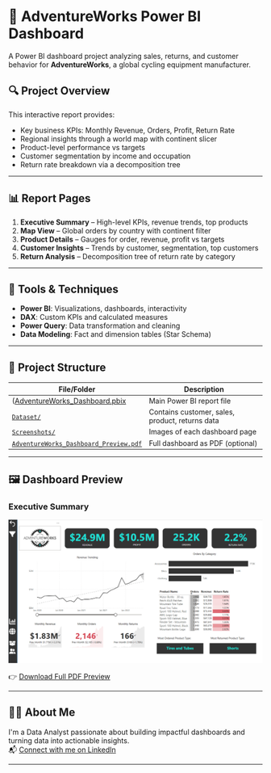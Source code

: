 # 🚴 AdventureWorks Power BI Dashboard

A Power BI dashboard project analyzing sales, returns, and customer behavior for **AdventureWorks**, a global cycling equipment manufacturer.

## 🔍 Project Overview

This interactive report provides:
- Key business KPIs: Monthly Revenue, Orders, Profit, Return Rate
- Regional insights through a world map with continent slicer
- Product-level performance vs targets
- Customer segmentation by income and occupation
- Return rate breakdown via a decomposition tree

---

## 📊 Report Pages

1. **Executive Summary** – High-level KPIs, revenue trends, top products
2. **Map View** – Global orders by country with continent filter
3. **Product Details** – Gauges for order, revenue, profit vs targets
4. **Customer Insights** – Trends by customer, segmentation, top customers
5. **Return Analysis** – Decomposition tree of return rate by category

---

## 🧰 Tools & Techniques
- **Power BI**: Visualizations, dashboards, interactivity
- **DAX**: Custom KPIs and calculated measures
- **Power Query**: Data transformation and cleaning
- **Data Modeling**: Fact and dimension tables (Star Schema)

---

## 📁 Project Structure

| File/Folder                         | Description                                  |
|------------------------------------|----------------------------------------------|
| ([AdventureWorks_Dashboard.pbix](https://github.com/abhishek-s-shirol/AdventureWorks-Dashboard/blob/main/AdventureWorks.pbix) | Main Power BI report file                     |
| [`Dataset/`](Dataset)              | Contains customer, sales, product, returns data |
| [`Screenshots/`](Screenshots)      | Images of each dashboard page                |
| [`AdventureWorks_Dashboard_Preview.pdf`](AdventureWorks_Dashboard_Preview.pdf) | Full dashboard as PDF (optional)             |

---

## 🖼️ Dashboard Preview

### Executive Summary  
![Executive Dashboard](Screenshots/Executive_Dashboard.png)

👉 [Download Full PDF Preview](AdventureWorks_Dashboard_Preview.pdf)

---

## 🙋‍♂️ About Me

I'm a Data Analyst passionate about building impactful dashboards and turning data into actionable insights.  
📬 [Connect with me on LinkedIn](https://www.linkedin.com/in/your-linkedin-handle)

---

